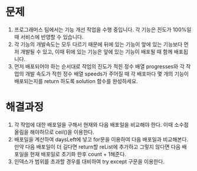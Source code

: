 # 문제
1. 프로그래머스 팀에서는 기능 개선 작업을 수행 중입니다. 각 기능은 진도가 100%일 때 서비스에 반영할 수 있습니다.
2. 각 기능의 개발속도는 모두 다르기 때문에 뒤에 있는 기능이 앞에 있는 기능보다 먼저 개발될 수 있고, 이때 뒤에 있는 기능은 
   앞에 있는 기능이 배포될 때 함께 배포됩니다.
3. 먼저 배포되어야 하는 순서대로 작업의 진도가 적힌 정수 배열 progresses와 각 작업의 개발 속도가 적힌 정수 배열 speeds가 
   주어질 때 각 배포마다 몇 개의 기능이 배포되는지를 return 하도록 solution 함수를 완성하세요.



# 해결과정
1. 각 작업에 대한 배포일을 구해서 현재와 다음 배포일을 비교해야 한다. 이때 소수점 올림을 해야하므로 ceil()을 이용한다.
2. 배포일을 계산하여 daysLeft에 넣고 for문을 이용하여 다음 배포일과 비교해본다. 만약 다음 배포일이 더 길다면 return할 reList에
   추가하고 그렇지 않다면 다음 배포일을 현재 배포일로 초기화 한후 count + 1해준다.
3. 인덱스가 범위를 초과할 경우를 대비하여 try except 구문을 이용한다.
